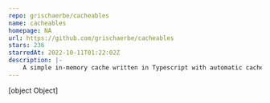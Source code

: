 ```yaml
---
repo: grischaerbe/cacheables
name: cacheables
homepage: NA
url: https://github.com/grischaerbe/cacheables
stars: 236
starredAt: 2022-10-11T01:22:02Z
description: |-
    A simple in-memory cache written in Typescript with automatic cache invalidation and an elegant syntax.
---
```


[object Object]
